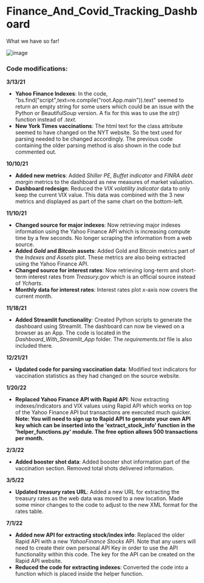# Finance_And_Covid_Tracking_Dashboard

What we have so far!

![image](https://user-images.githubusercontent.com/31114603/141147778-2866edd6-02a5-466c-8985-8b10a5a24e84.png)

### Code modifications: 
**3/13/21**
- **Yahoo Finance Indexes**: In the code, "bs.find("script",text=re.compile("root.App.main")).text" seemed to return an empty string for some users which could be an issue with the Python or BeautifulSoup version. A fix for this was to use the *str()* function instead of *.text*.
- **New York Times vaccinations**: The html text for the class attribute seemed to have changed on the NYT website. So the text used for parsing needed to be changed accordingly. The previous code containing the older parsing method is also shown in the code but commented out.

**10/10/21**
- **Added new metrics**: Added *Shiller PE*, *Buffet indicator* and *FINRA debt margin* metrics to the dashboard as new measures of market valuation. 
- **Dashboard redesign**: Reduced the *VIX volatility indicator* data to only keep the current VIX value. This data was combined with the 3 new metrics and displayed as part of the same chart on the bottom-left. 

**11/10/21**
- **Changed source for major indexes**: Now retrieving major indexes information using the Yahoo Finance API which is increasing compute time by a few seconds. No longer scraping the information from a web source. 
- **Added *Gold* and *Bitcoin* assets**: Added Gold and Bitcoin metrics part of the *Indexes and Assets* plot. These metrics are also being extracted using the Yahoo Finance API. 
- **Changed source for interest rates**: Now retrieving long-term and short-term interest rates from *Treasury.gov* which is an official source instead of *Ycharts*. 
- **Monthly data for interest rates**: Interest rates plot x-axis now covers the current month. 

**11/18/21**
- **Added Streamlit functionality**: Created Python scripts to generate the dashboard using Streamlit. The dashboard can now be viewed on a browser as an App. The code is located in the *Dashboard_With_Streamlit_App* folder. The *requirements.txt* file is also included there. 

**12/21/21**
- **Updated code for parsing vaccination data**: Modified text indicators for vaccination statistics as they had changed on the source website. 

**1/20/22**
- **Replaced Yahoo Finance API with Rapid API**: Now extracting indexes/indicators and VIX values using Rapid API which works on top of the Yahoo Finance API but transactions are executed much quicker. **Note: You will need to sign up to Rapid API to generate your own API key which can be inserted into the 'extract_stock_info' function in the 'helper_functions.py' module. The free option allows 500 transactions per month.**

**2/3/22**
- **Added booster shot data**: Added booster shot information part of the vaccination section. Removed total shots delivered information. 

**3/5/22**
- **Updated treasury rates URL**: Added a new URL for extracting the treasury rates as the web data was moved to a new location. Made some minor changes to the code to adjust to the new XML format for the rates table. 

**7/1/22**
- **Added new API for extracting stock/index info**: Replaced the older Rapid API with a new *YahooFinance Stocks* API. Note that any users will need to create their own personal API Key in order to use the API functionality within this code. The key for the API can be created on the Rapid API website. 
- **Reduced the code for extracting indexes**: Converted the code into a function which is placed inside the helper function. 
